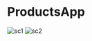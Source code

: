 # ProductsApp
![sc1](https://github.com/user-attachments/assets/91c2a017-8baf-4e76-bb8d-bafa20cd6fee)
![sc2](https://github.com/user-attachments/assets/146f9141-03d3-4b33-8057-37c21615ad7b)
